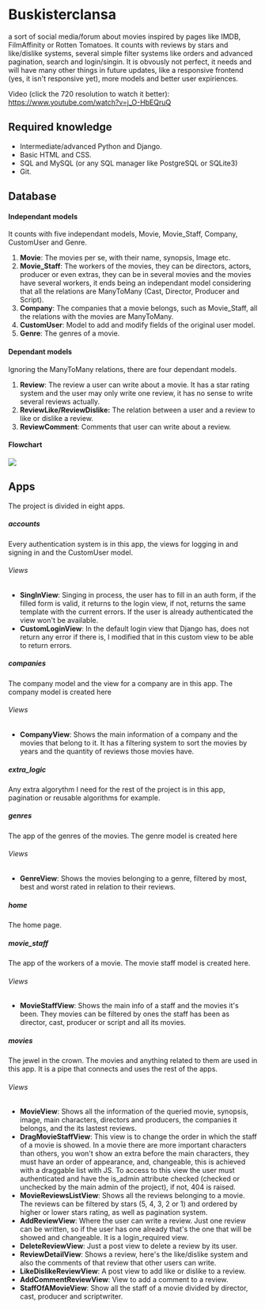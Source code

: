 # Buskisterclansa
a sort of social media/forum about movies inspired by pages like IMDB, FilmAffinity or Rotten Tomatoes. It counts with reviews by stars and like/dislike systems, several simple filter systems like orders and advanced pagination, search and login/singin. It is obvously not perfect, it needs and will have many other things in future updates, like a responsive frontend (yes, it isn't responsive yet), more models and better user expiriences.

Video (click the 720 resolution to watch it better): https://www.youtube.com/watch?v=j_O-HbEQruQ

## Required knowledge
- Intermediate/advanced Python and Django.
- Basic HTML and CSS.
- SQL and MySQL (or any SQL manager like PostgreSQL or SQLite3)
- Git.

## Database
#### Independant models
It counts with five independant models, Movie, Movie_Staff, Company, CustomUser and Genre.

1. **Movie**: The movies per se, with their name, synopsis, Image etc.
2. **Movie_Staff**: The workers of the movies, they can be directors, actors, producer or even extras, they can be in several movies and the movies have several workers, it ends being an independant model considering that all the relations are ManyToMany (Cast, Director, Producer and Script).
3. **Company**: The companies that a movie belongs, such as Movie_Staff, all the relations with the movies are ManyToMany.
4. **CustomUser**: Model to add and modify fields of the original user model.
5. **Genre**: The genres of a movie.

#### Dependant models
Ignoring the ManyToMany relations, there are four dependant models.

1. **Review**: The review a user can write about a movie. It has a star rating system and the user may only write one review, it has no sense to write several reviews actually.
2. **ReviewLike/ReviewDislike:** The relation between a user and a review to like or dislike a review.
3. **ReviewComment**: Comments that user can write about a review.

#### Flowchart
![](https://i.postimg.cc/DZ1gJJzj/buskisterclansa-flowchart.jpg)

## Apps
The project is divided in eight apps.

##### accounts
Every authentication system is in this app, the views for logging in and signing in and the CustomUser model.
###### Views
- **SingInView**: Singing in process, the user has to fill in an auth form, if the filled form is valid, it returns to the login view, if not, returns the same template with the current errors. If the user is already authenticated the view won't be available.
- **CustomLoginView**: In the default login view that Django has, does not return any error if there is, I modified that in this custom view to be able to return errors.

##### companies
The company model and the view for a company are in this app. The company model is created here
###### Views
- **CompanyView**: Shows the main information of a company and the movies that belong to it. It has a filtering system to sort the movies by years and the quantity of reviews those movies have.

##### extra_logic
Any extra algorythm I need for the rest of the project is in this app, pagination or reusable algorithms for example.

##### genres
The app of the genres of the movies. The genre model is created here
###### Views
- **GenreView**: Shows the movies belonging to a genre, filtered by most, best and worst rated in relation to their reviews.

##### home
The home page.

##### movie_staff
The app of the workers of a movie. The movie staff model is created here.
###### Views
- **MovieStaffView**: Shows the main info of a staff and the movies it's been. They movies can be filtered by ones the staff has been as director, cast, producer or script and all its movies.

##### movies
The jewel in the crown. The movies and anything related to them are used in this app. It is a pipe that connects and uses the rest of the apps.
###### Views
- **MovieView**: Shows all the information of the queried movie, synopsis, image, main characters, directors and producers, the companies it belongs, and the its lastest reviews.
- **DragMovieStaffView**: This view is to change the order in which the staff of a movie is showed. In a movie there are more important characters than others, you won't show an extra before the main characters, they must have an order of appearance, and, changeable, this is achieved with a draggable list with JS. To access to this view the user must authenticated and have the is_admin attribute checked (checked or unchecked by the main admin of the project), if not, 404 is raised.
- **MovieReviewsListView**: Shows all the reviews belonging to a movie. The reviews can be filtered by stars (5, 4, 3, 2 or 1) and ordered by higher or lower stars rating, as well as pagination system.
- **AddReviewView**: Where the user can write a review. Just one review can be written, so if the user has one already that's the one that will be showed and changeable. It is a login_required view.
- **DeleteReviewView**: Just a post view to delete a review by its user.
- **ReviewDetailView**: Shows a review, here's the like/dislike system and also the comments of that review that other users can write.
- **LikeDislikeReviewView**: A post view to add like or dislike to a review.
- **AddCommentReviewView**: View to add a comment to a review.
- **StaffOfAMovieView**: Show all the staff of a movie divided by director, cast, producer and scriptwriter.
